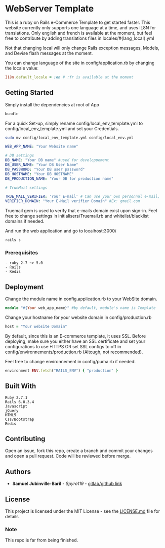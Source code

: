 # WebServer Template

This is a ruby on Rails e-Commerce Template to get started faster.
This website currently only supports one language at a time, and uses IL8N for translations. Only english and french is available at the moment, but feel free to contribute by adding translations files in locales/#{lang_local}.yml

Not that changing local will only change Rails exception messages, Models, and Devise flash messages at the moment. 

You can change language of the site in config/application.rb by changing the locale value: 

```ruby
I18n.default_locale = :en # :fr is available at the moment
```

## Getting Started

Simply install the dependencies at root of App
```bash 
bundle
```

For a quick Set-up, simply rename config/local_env_template.yml to config/local_env_template.yml and set your Credentials.

```bash
sudo mv config/local_env_template.yml config/local_env.yml
```

```yml
WEB_APP_NAME: "Your Website name"

# DB settings
DB_NAME: "Your DB name" #used for developpement
DB_USER_NAME: "Your DB User Name"
DB_PASSWORD: "Your DB user password"
DB_HOSTNAME: "Your DB HOSTNAME"
DB_PRODUCTION_NAME: "Your DB for production name"

# TrueMail settings

TRUE_MAIL_VERIFIER: 'Your E-mail' # Can use your own personnal e-mail, but is recommended to use the same mailer as the one used for this website if setup.
VERIFIER_DOMAIN: "Your E-Mail verifier Domain" #Ex: gmail.com
```

Truemail gem is used to verify that e-mails domain exist upon sign-in. Feel free to change settings in initialisers/Truemail.rb and whitelist/blacklist domains if needed.

And run the web application and go to localhost:3000/ 
```bash 
rails s
```

### Prerequisites

```
- ruby 2.7 ~> 5.0
- Rails
- Redis
```

## Deployment

<!-- Add additional notes about how to deploy this on a live system -->
Change the module name in config.application.rb to your WebSite domain. 

```ruby
module "#{Your web_app_name}" #by default, module's name is Template
```
Change your hostname for your website domain in config/production.rb

```ruby 
host = "Your website Domain"
```
By default, since this is an E-commerce template, it uses SSL. Before deploying, make sure you either have an SSL certificate and set your configurations to use HTTPS OR set SSL configs to off in config/environnements/production.rb (Altough, not recommended).

Feel free to change environnement in config/puma.rb if needed. 
```ruby
environment ENV.fetch("RAILS_ENV") { "production" }
 ```

## Built With

```
Ruby 2.7.1
Rails 6.0.3.4
Javascript
jQuery
HTML5
Css/Bootstrap
Redis
```

## Contributing

Open an issue, fork this repo, create a branch and commit your changes and open a pull request. Code will be reviewed before merge.

## Authors

* **Samuel Jubinville-Baril** - *Spyro119* - [gitlab/github link]()

## License

This project is licensed under the MIT License - see the [LICENSE.md](LICENSE) file for details


### Note
This repo is far from being finished. 
